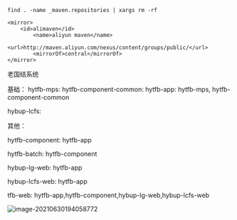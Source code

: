 ```shell
find . -name _maven.repositories | xargs rm -rf
```

```xmls
<mirror>
    <id>alimaven</id>
		<name>aliyun maven</name>
		<url>http://maven.aliyun.com/nexus/content/groups/public/</url>
		<mirrorOf>central</mirrorOf> 
</mirror>
```

老国结系统

基础：
hytfb-mps:
hytfb-component-common:
hytfb-app: hytfb-mps, hytfb-component-common

hybup-lcfs: 

其他：

hytfb-component: hytfb-app

hytfb-batch: hytfb-component

hybup-lg-web: hytfb-app

hybup-lcfs-web: hytfb-app

tfb-web: hytfb-app,hytfb-component,hybup-lg-web,hybup-lcfs-web



![image-20210630194058772](/Users/zjp/Projects/blogs/老国结/img/image-20210630194058772.png)

